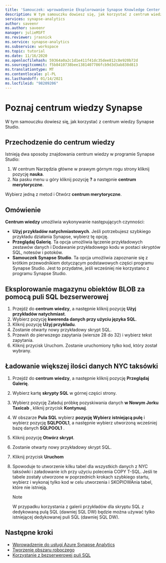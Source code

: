 ```yaml
---
title: 'Samouczek: wprowadzenie Eksplorowanie Synapse Knowledge Center'
description: W tym samouczku dowiesz się, jak korzystać z centrum wiedzy Synapse.
services: synapse-analytics
author: saveenr
ms.author: saveenr
manager: julieMSFT
ms.reviewer: jrasnick
ms.service: synapse-analytics
ms.subservice: workspace
ms.topic: tutorial
ms.date: 11/16/2020
ms.openlocfilehash: 59364a0a2c1d1e411f41dc35dee812c8e920b72d
ms.sourcegitcommit: f5b8410738bee1381407786fcb9d3d3ab838d813
ms.translationtype: MT
ms.contentlocale: pl-PL
ms.lasthandoff: 01/14/2021
ms.locfileid: "98209206"
---
```

# <a name="explore-the-synapse-knowledge-center"></a>Poznaj centrum wiedzy Synapse

W tym samouczku dowiesz się, jak korzystać z centrum wiedzy Synapse Studio.

## <a name="getting-to-the-knowledge-center"></a>Przechodzenie do centrum wiedzy

Istnieją dwa sposoby znajdowania centrum wiedzy w programie Synapse Studio:

  1. W centrum Narzędzia główne w prawym górnym rogu strony kliknij pozycję **nauka**.
  2. Na pasku menu u góry kliknij pozycję **?** a następnie **centrum merytoryczne**.

Wybierz jedną z metod i Otwórz **centrum merytoryczne**.

## <a name="overview"></a>Omówienie

**Centrum wiedzy** umożliwia wykonywanie następujących czynności:
* **Użyj przykładów natychmiastowych**. Jeśli potrzebujesz szybkiego przykładu działania Synapse, wybierz tę opcję.
* **Przeglądaj Galerię**. Ta opcja umożliwia łączenie przykładowych zestawów danych i Dodawanie przykładowego kodu w postaci skryptów SQL, notesów i potoków.
* **Samouczek Synapse Studio**. Ta opcja umożliwia zapoznanie się z krótkim przewodnikiem dotyczącym podstawowych części programu Synapse Studio. Jest to przydatne, jeśli wcześniej nie korzystano z programu Synapse Studio.

## <a name="exploring-blob-storage-with-serverless-sql-pool"></a>Eksplorowanie magazynu obiektów BLOB za pomocą puli SQL bezserwerowej

1. Przejdź do **centrum wiedzy**, a następnie kliknij pozycję **Użyj przykładów natychmiast**.
1. Wybierz pozycję **kwerenda danych przy użyciu języka SQL**.
1. Kliknij pozycję **Użyj przykładu**.
1. Zostanie otwarty nowy przykładowy skrypt SQL.
1. Przewiń do pierwszego zapytania (wiersze 28 do 32) i wybierz tekst zapytania.
1. Kliknij przycisk Uruchom. Zostanie uruchomiony tylko kod, który został wybrany.

## <a name="loading-more-nyc-taxi-data"></a>Ładowanie większej ilości danych NYC taksówki
1. Przejdź do **centrum wiedzy**, a następnie kliknij pozycję **Przeglądaj Galerię**.
1. Wybierz kartę **skrypty SQL** w górnej części strony.
1. Wybierz pozycję Załaduj próbkę pozyskiwania danych **w Nowym Jorku Taxicab** , kliknij przycisk **Kontynuuj**.
1. W obszarze **Pula SQL** wybierz **pozycję Wybierz istniejącą pulę** i wybierz pozycję **SQLPOOL1**, a następnie wybierz utworzoną wcześniej bazę danych **SQLPOOL1** .
1. Kliknij pozycję **Otwórz skrypt**.
1. Zostanie otwarty nowy przykładowy skrypt SQL.
1. Kliknij przycisk **Uruchom**
1. Spowoduje to utworzenie kilku tabel dla wszystkich danych z NYC taksówki i załadowanie ich przy użyciu polecenia COPY T-SQL. Jeśli te tabele zostały utworzone w poprzednich krokach szybkiego startu, wybierz i wykonaj tylko kod w celu utworzenia i SKOPIOWAnia tabel, które nie istnieją.

    > [!NOTE] 
    > W przypadku korzystania z galerii przykładów dla skryptu SQL z dedykowaną pulą SQL (dawniej SQL DW) będzie można używać tylko istniejącej dedykowanej puli SQL (dawniej SQL DW).

## <a name="next-steps"></a>Następne kroki

* [Wprowadzenie do usługi Azure Synapse Analytics](get-started.md)
* [Tworzenie obszaru roboczego](quickstart-create-workspace.md)
* [Korzystanie z bezserwerowej puli SQL](quickstart-sql-on-demand.md)
